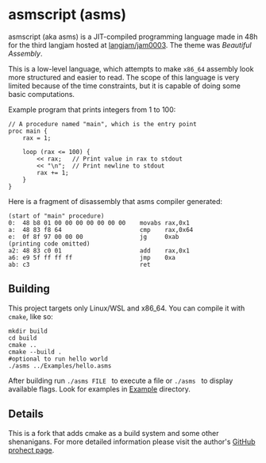 # asmscript (asms)

asmscript (aka asms) is a JIT-compiled programming language made in 48h for the
third langjam hosted at [langjam/jam0003](https://github.com/langjam/jam0003).
The theme was *Beautiful Assembly*.

This is a low-level language, which attempts to make `x86_64` assembly look more
structured and easier to read. The scope of this language is very limited
because of the time constraints, but it is capable of doing some basic
computations.

Example program that prints integers from 1 to 100:

```
// A procedure named "main", which is the entry point
proc main {
    rax = 1;

    loop (rax <= 100) {
        << rax;   // Print value in rax to stdout
        << "\n";  // Print newline to stdout
        rax += 1;
    }
}
```

Here is a fragment of disassembly that asms compiler generated:

```
(start of "main" procedure)
0:  48 b8 01 00 00 00 00 00 00 00    movabs rax,0x1
a:  48 83 f8 64                      cmp    rax,0x64
e:  0f 8f 97 00 00 00                jg     0xab
(printing code omitted)
a2: 48 83 c0 01                      add    rax,0x1
a6: e9 5f ff ff ff                   jmp    0xa
ab: c3                               ret
```

## Building

This project targets only Linux/WSL and x86_64. You can compile it with `cmake`,
like so:

```
mkdir build
cd build
cmake ..
cmake --build .
#optional to run hello world
./asms ../Examples/hello.asms 
```
After building run `./asms FILE ` to execute a file or `./asms ` to display available flags.
Look for examples in 
[Example](./Examples) directory.

## Details

This is a fork that adds cmake as a build system and some other shenanigans.
For more detailed information please visit the author's [GitHub prohect page](https://iszn11.github.io/asmscript).

 

